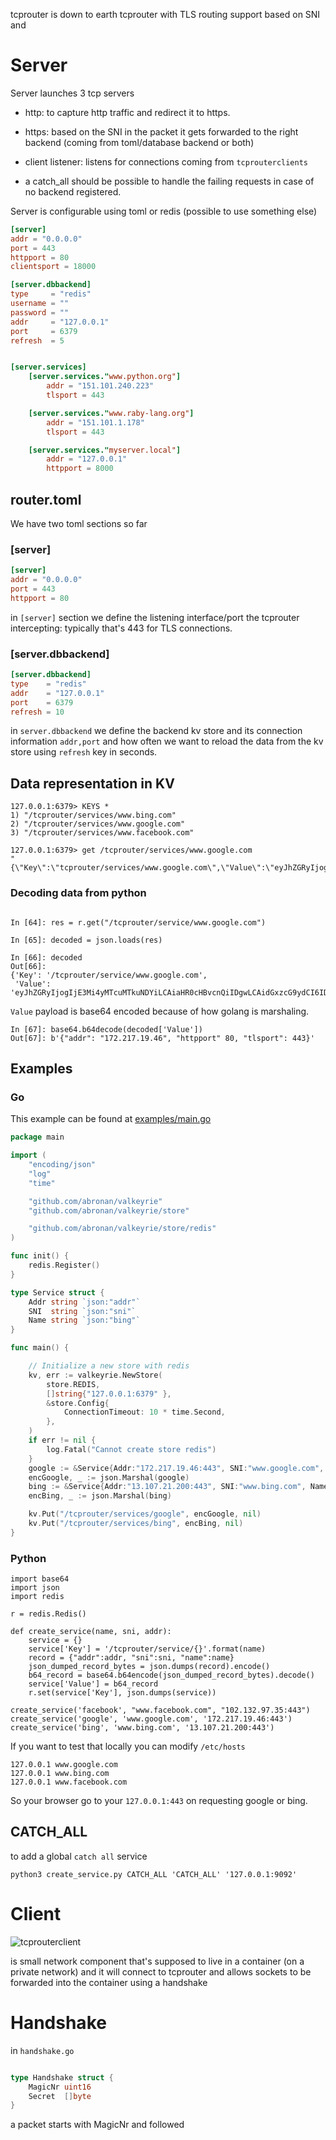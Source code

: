 tcprouter is down to earth tcprouter with TLS routing support based on SNI and

# Server

Server launches 3 tcp servers
- http: to capture http traffic and redirect it to https.
- https: based on the SNI in the packet it gets forwarded to the right backend (coming from toml/database backend or both) 
- client listener: listens for connections coming from `tcprouterclients`

- a catch_all should be possible to handle the failing requests in case of no backend registered.

Server is configurable using toml or redis (possible to use something else)

```toml
[server]
addr = "0.0.0.0"
port = 443
httpport = 80
clientsport = 18000

[server.dbbackend]
type 	 = "redis"
username = ""
password = ""
addr     = "127.0.0.1"
port     = 6379
refresh  = 5


[server.services]
    [server.services."www.python.org"]
        addr = "151.101.240.223"
        tlsport = 443

    [server.services."www.raby-lang.org"]
        addr = "151.101.1.178"
        tlsport = 443

    [server.services."myserver.local"]
        addr = "127.0.0.1"
        httpport = 8000

```

## router.toml

We have two toml sections so far

### [server]

```toml
[server]
addr = "0.0.0.0"
port = 443
httpport = 80
```

in `[server]` section we define the listening interface/port the tcprouter intercepting: typically that's 443 for TLS connections.

### [server.dbbackend]

```toml
[server.dbbackend]
type    = "redis"
addr    = "127.0.0.1"
port    = 6379
refresh = 10
```

in `server.dbbackend` we define the backend kv store and its connection information `addr,port` and how often we want to reload the data from the kv store using `refresh` key in seconds.

## Data representation in KV

```shell
127.0.0.1:6379> KEYS *
1) "/tcprouter/services/www.bing.com"
2) "/tcprouter/services/www.google.com"
3) "/tcprouter/services/www.facebook.com"

127.0.0.1:6379> get /tcprouter/services/www.google.com
"{\"Key\":\"tcprouter/services/www.google.com\",\"Value\":\"eyJhZGRyIjogIjE3Mi4yMTcuMTkuNDYiLCAiaHR0cHBvcnQiIDgwLCAidGxzcG9ydCI6IDQ0M30=\",\"LastIndex\":75292246}"
```

### Decoding data from python

```ipython

In [64]: res = r.get("/tcprouter/service/www.google.com")

In [65]: decoded = json.loads(res)

In [66]: decoded
Out[66]:
{'Key': '/tcprouter/service/www.google.com',
 'Value': 'eyJhZGRyIjogIjE3Mi4yMTcuMTkuNDYiLCAiaHR0cHBvcnQiIDgwLCAidGxzcG9ydCI6IDQ0M30='}
```

`Value` payload is base64 encoded because of how golang is marshaling.

```ipython
In [67]: base64.b64decode(decoded['Value'])
Out[67]: b'{"addr": "172.217.19.46", "httpport" 80, "tlsport": 443}'
```

## Examples

### Go

This example can be found at [examples/main.go](./examples/main.go)

```go
package main

import (
    "encoding/json"
    "log"
    "time"

    "github.com/abronan/valkeyrie"
    "github.com/abronan/valkeyrie/store"

    "github.com/abronan/valkeyrie/store/redis"
)

func init() {
	redis.Register()
}

type Service struct {
	Addr string `json:"addr"`
	SNI  string `json:"sni"`
	Name string `json:"bing"`
}

func main() {

	// Initialize a new store with redis
	kv, err := valkeyrie.NewStore(
		store.REDIS,
		[]string{"127.0.0.1:6379" },
		&store.Config{
			ConnectionTimeout: 10 * time.Second,
		},
	)
	if err != nil {
		log.Fatal("Cannot create store redis")
	}
	google := &Service{Addr:"172.217.19.46:443", SNI:"www.google.com", Name:"google"}
	encGoogle, _ := json.Marshal(google)
	bing := &Service{Addr:"13.107.21.200:443", SNI:"www.bing.com", Name:"bing"}
	encBing, _ := json.Marshal(bing)

	kv.Put("/tcprouter/services/google", encGoogle, nil)
	kv.Put("/tcprouter/services/bing", encBing, nil)
}
```

### Python

```python3
import base64
import json
import redis

r = redis.Redis()

def create_service(name, sni, addr):
    service = {}
    service['Key'] = '/tcprouter/service/{}'.format(name)
    record = {"addr":addr, "sni":sni, "name":name}
    json_dumped_record_bytes = json.dumps(record).encode()
    b64_record = base64.b64encode(json_dumped_record_bytes).decode()
    service['Value'] = b64_record
    r.set(service['Key'], json.dumps(service))

create_service('facebook', "www.facebook.com", "102.132.97.35:443")
create_service('google', 'www.google.com', '172.217.19.46:443')
create_service('bing', 'www.bing.com', '13.107.21.200:443')
```

If you want to test that locally you can modify `/etc/hosts`

```shell
127.0.0.1 www.google.com
127.0.0.1 www.bing.com
127.0.0.1 www.facebook.com
```

So your browser go to your `127.0.0.1:443` on requesting google or bing.

## CATCH_ALL

to add a global `catch all` service

`python3 create_service.py CATCH_ALL 'CATCH_ALL' '127.0.0.1:9092'`


# Client

![tcprouterclient](./images/tcprouterclient.png)

is small network component that's supposed to live in a container (on a private network) and it will connect to tcprouter and allows sockets to be forwarded into the container using a handshake


# Handshake

in `handshake.go` 
```go

type Handshake struct {
	MagicNr uint16
	Secret  []byte
}
```
a packet starts with MagicNr and followed 